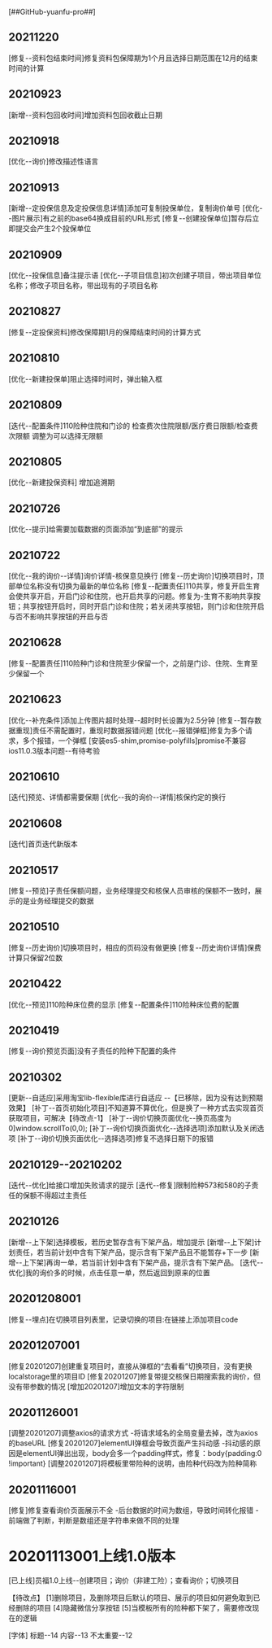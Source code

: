 [##GitHub-yuanfu-pro##]
## 20211220
[修复--资料包结束时间]修复资料包保障期为1个月且选择日期范围在12月的结束时间的计算

## 20210923
[新增--资料包回收时间]增加资料包回收截止日期

## 20210918
[优化--询价]修改描述性语言

## 20210913
[新增--定投保信息及定投保信息详情]添加可复制投保单位，复制询价单号
[优化--图片展示]有之前的base64换成目前的URL形式
[修复--创建投保单位]暂存后立即提交会产生2个投保单位

## 20210909
[优化--投保信息]备注提示语
[优化--子项目信息]初次创建子项目，带出项目单位名称；修改子项目名称，带出现有的子项目名称

## 20210827
[修复--定投保资料]修改保障期1月的保障结束时间的计算方式

## 20210810
[优化--新建投保单]阻止选择时间时，弹出输入框

## 20210809
[迭代--配置条件]110险种住院和门诊的 检查费次住院限额/医疗费日限额/检查费次限额 调整为可以选择无限额

## 20210805
[优化--新建投保资料] 增加追溯期

## 20210726
[优化--提示]给需要加载数据的页面添加“到底部”的提示

## 20210722
[优化--我的询价--详情]询价详情-核保意见换行
[修复--历史询价]切换项目时，顶部单位名称没有切换为最新的单位名称
[修复--配置责任]110共享，修复开启生育会使共享开启，开启门诊和住院，也开启共享的问题。修复为-生育不影响共享按钮；共享按钮开启时，同时开启门诊和住院；若关闭共享按钮，则门诊和住院开启与否不影响共享按钮的开启与否

## 20210628
[修复--配置责任]110险种门诊和住院至少保留一个，之前是门诊、住院、生育至少保留一个

## 20210623
[优化--补充条件]添加上传图片超时处理--超时时长设置为2.5分钟
[修复--暂存数据重现]责任不需配置时，重现时数据报错问题
[优化--报错弹框]修复为多个请求，多个报错，一个弹框
[安装es5-shim,promise-polyfills]promise不兼容ios11.0.3版本问题--有待考验

## 20210610
[迭代]预览、详情都需要保期
[优化--我的询价--详情]核保约定的换行

## 20210608
[迭代]首页迭代新版本

## 20210517
[修复--预览]子责任保额问题，业务经理提交和核保人员审核的保额不一致时，展示的是业务经理提交的数据

## 20210510
[修复--历史询价]切换项目时，相应的页码没有做更换
[修复--历史询价详情]保费计算只保留2位数

## 20210422
[优化--预览]110险种床位费的显示
[修复--配置条件]110险种床位费的配置

## 20210419
[修复--询价预览页面]没有子责任的险种下配置的条件

## 20210302
[更新--自适应]采用淘宝lib-flexible库进行自适应 --【已移除，因为没有达到预期效果】
[补丁--首页初始化项目]不知道算不算优化，但是换了一种方式去实现首页获取项目，可解决【待改点-1】
[补丁--询价切换页面优化--换页高度为0]window.scrollTo(0,0);
[补丁--询价切换页面优化--选择选项]添加默认及关闭选项
[补丁--询价切换页面优化--选择选项]修复不选择日期下的报错

## 20210129--20210202
[迭代--优化]给接口增加失败请求的提示
[迭代--修复]限制险种573和580的子责任的保额不得超过主责任

## 20210126
[新增--上下架]选择模板，若历史暂存含有下架产品，增加提示
[新增--上下架]计划责任，若当前计划中含有下架产品，提示含有下架产品且不能暂存+下一步
[新增--上下架]再询一单，若当前计划中含有下架产品，提示含有下架产品。
[迭代--优化]我的询价多的时候，点击任意一单，然后返回到原来的位置

## 20201208001
[修复--埋点]在切换项目列表里，记录切换的项目:在链接上添加项目code

## 20201207001
[修复20201207]创建重复项目时，直接从弹框的“去看看”切换项目，没有更换localstorage里的项目ID
[修复20201207]修复带提交核保日期搜索我的询价，但没有带参数的情况
[增加20201207]增加文本的字符限制

## 20201126001
[调整20201207]调整axios的请求方式
    -将请求域名的全局变量去掉，改为axios的baseURL
[修复20201207]elementUI弹框会导致页面产生抖动感
    -抖动感的原因是elementUI弹出出现，body会多一个padding样式，修复：body{padding:0 !important}
[调整20201207]将模板里带险种的说明，由险种代码改为险种简称

## 20201116001
[修复]修复查看询价页面展示不全
    -后台数据的时间为数组，导致时间转化报错
    -前端做了判断，判断是数组还是字符串来做不同的处理

# 20201113001上线1.0版本
[已上线]员福1.0上线--创建项目；询价（非建工险）；查看询价；切换项目


【待改点】
[1]删除项目，及删除项目后默认的项目、展示的项目如何避免取到已经删除的项目
[4]隐藏微信分享按钮
[5]当模板所有的险种都下架了，需要修改现在的逻辑


[字体]
标题--14
内容--13
不太重要--12